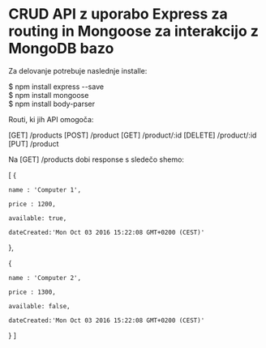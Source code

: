 # CRUD API z uporabo Express za routing in Mongoose za interakcijo z MongoDB bazo

Za delovanje potrebuje naslednje installe:

$ npm install express --save  
$ npm install mongoose  
$ npm install body-parser  


Routi, ki jih API omogoča:

[GET] /products
[POST] /product
[GET] /product/:id
[DELETE] /product/:id
[PUT] /product


Na  [GET] /products  dobi response s sledečo shemo:

[
  {
  
    name : 'Computer 1',

    price : 1200,

    available: true,

    dateCreated:'Mon Oct 03 2016 15:22:08 GMT+0200 (CEST)'

  },

  {
  
    name : 'Computer 2',

    price : 1300,

    available: false,

    dateCreated:'Mon Oct 03 2016 15:22:08 GMT+0200 (CEST)'

  }
]
